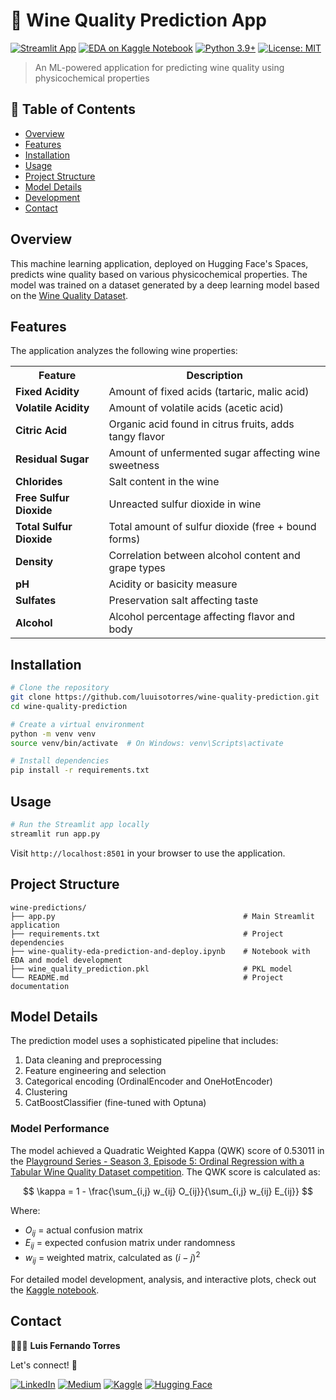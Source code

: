 # 🍷 Wine Quality Prediction App

[![Streamlit App](https://static.streamlit.io/badges/streamlit_badge_black_white.svg)](https://huggingface.co/spaces/luisotorres/wine-quality-predictions)
[![EDA on Kaggle Notebook](https://img.shields.io/badge/Kaggle-Notebook-20BEFF?logo=kaggle&logoColor=white)](https://www.kaggle.com/code/lusfernandotorres/wine-quality-eda-prediction-and-deploy/notebook)
[![Python 3.9+](https://img.shields.io/badge/python-3.9+-blue.svg)](https://www.python.org/downloads/)
[![License: MIT](https://img.shields.io/badge/License-MIT-yellow.svg)](https://opensource.org/licenses/MIT)

> An ML-powered application for predicting wine quality using physicochemical properties

## 📌 Table of Contents
- [Overview](#overview)
- [Features](#features)
- [Installation](#installation)
- [Usage](#usage)
- [Project Structure](#project-structure)
- [Model Details](#model-details)
- [Development](#development)
- [Contact](#contact)

## Overview

This machine learning application, deployed on Hugging Face's Spaces, predicts wine quality based on various physicochemical properties. The model was trained on a dataset generated by a deep learning model based on the [Wine Quality Dataset](https://www.kaggle.com/datasets/yasserh/wine-quality-dataset).

## Features

The application analyzes the following wine properties:

<table>
  <tr>
    <th>Feature</th>
    <th>Description</th>
  </tr>
  <tr>
    <td><b>Fixed Acidity</b></td>
    <td>Amount of fixed acids (tartaric, malic acid)</td>
  </tr>
  <tr>
    <td><b>Volatile Acidity</b></td>
    <td>Amount of volatile acids (acetic acid)</td>
  </tr>
  <tr>
    <td><b>Citric Acid</b></td>
    <td>Organic acid found in citrus fruits, adds tangy flavor</td>
  </tr>
  <tr>
    <td><b>Residual Sugar</b></td>
    <td>Amount of unfermented sugar affecting wine sweetness</td>
  </tr>
  <tr>
    <td><b>Chlorides</b></td>
    <td>Salt content in the wine</td>
  </tr>
  <tr>
    <td><b>Free Sulfur Dioxide</b></td>
    <td>Unreacted sulfur dioxide in wine</td>
  </tr>
  <tr>
    <td><b>Total Sulfur Dioxide</b></td>
    <td>Total amount of sulfur dioxide (free + bound forms)</td>
  </tr>
  <tr>
    <td><b>Density</b></td>
    <td>Correlation between alcohol content and grape types</td>
  </tr>
  <tr>
    <td><b>pH</b></td>
    <td>Acidity or basicity measure</td>
  </tr>
  <tr>
    <td><b>Sulfates</b></td>
    <td>Preservation salt affecting taste</td>
  </tr>
  <tr>
    <td><b>Alcohol</b></td>
    <td>Alcohol percentage affecting flavor and body</td>
  </tr>
</table>

## Installation

```bash
# Clone the repository
git clone https://github.com/luuisotorres/wine-quality-prediction.git
cd wine-quality-prediction

# Create a virtual environment
python -m venv venv
source venv/bin/activate  # On Windows: venv\Scripts\activate

# Install dependencies
pip install -r requirements.txt
```

## Usage

```bash
# Run the Streamlit app locally
streamlit run app.py
```

Visit `http://localhost:8501` in your browser to use the application.

## Project Structure

```
wine-predictions/
├── app.py                                          # Main Streamlit application
├── requirements.txt                                # Project dependencies
├── wine-quality-eda-prediction-and-deploy.ipynb    # Notebook with EDA and model development
├── wine_quality_prediction.pkl                     # PKL model
└── README.md                                       # Project documentation
```

## Model Details

The prediction model uses a sophisticated pipeline that includes:

1. Data cleaning and preprocessing
2. Feature engineering and selection
3. Categorical encoding (OrdinalEncoder and OneHotEncoder)
4. Clustering
5. CatBoostClassifier (fine-tuned with Optuna)

### Model Performance

The model achieved a Quadratic Weighted Kappa (QWK) score of 0.53011 in the [Playground Series - Season 3, Episode 5: Ordinal Regression with a Tabular Wine Quality Dataset competition](https://www.kaggle.com/competitions/playground-series-s3e5). The QWK score is calculated as:

$$
\kappa = 1 - \frac{\sum_{i,j} w_{ij} O_{ij}}{\sum_{i,j} w_{ij} E_{ij}}
$$

Where:
- $O_{ij}$ = actual confusion matrix
- $E_{ij}$ = expected confusion matrix under randomness
- $w_{ij}$ = weighted matrix, calculated as $(i - j)^2$

For detailed model development, analysis, and interactive plots, check out the [Kaggle notebook](https://www.kaggle.com/code/lusfernandotorres/wine-quality-eda-prediction-and-deploy/notebook).

## Contact

👨🏻‍💻 **Luis Fernando Torres**

Let's connect! 🔗

[![LinkedIn](https://img.shields.io/badge/LinkedIn-0077B5?style=for-the-badge&logo=linkedin&logoColor=white)](https://www.linkedin.com/in/luuisotorres/)
[![Medium](https://img.shields.io/badge/Medium-12100E?style=for-the-badge&logo=medium&logoColor=white)](https://medium.com/@luuisotorres)
[![Kaggle](https://img.shields.io/badge/Kaggle-20BEFF?style=for-the-badge&logo=kaggle&logoColor=white)](https://www.kaggle.com/lusfernandotorres)
[![Hugging Face](https://img.shields.io/badge/_Hugging_Face-FFD21E?style=for-the-badge&logo=huggingface&logoColor=black)](https://huggingface.co/luisotorres)
